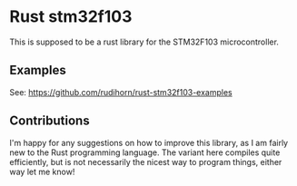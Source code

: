 # Rust stm32f103
This is supposed to be a rust library for the STM32F103 microcontroller.

## Examples
See: https://github.com/rudihorn/rust-stm32f103-examples

## Contributions
I'm happy for any suggestions on how to improve this library, as I am fairly new to the Rust programming language. The variant here compiles quite efficiently, but is not necessarily the nicest way to program things, either way let me know!
